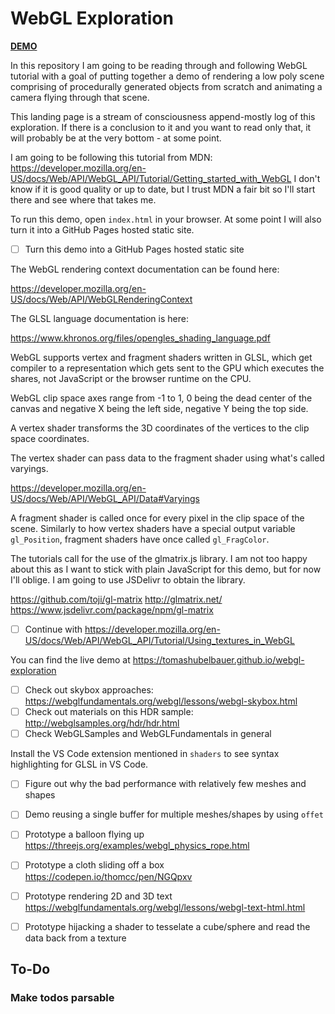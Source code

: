 # WebGL Exploration

[**DEMO**](https://tomashubelbauer.github.io/webgl-exploration)

In this repository I am going to be reading through and following WebGL tutorial with a goal of putting together a demo
of rendering a low poly scene comprising of procedurally generated objects from scratch and animating a camera flying
through that scene.

This landing page is a stream of consciousness append-mostly log of this exploration. If there is a conclusion to it and
you want to read only that, it will probably be at the very bottom - at some point.

I am going to be following this tutorial from MDN: https://developer.mozilla.org/en-US/docs/Web/API/WebGL_API/Tutorial/Getting_started_with_WebGL
I don't know if it is good quality or up to date, but I trust MDN a fair bit so I'll start there and see where that takes
me.

To run this demo, open `index.html` in your browser. At some point I will also turn it into a GitHub Pages hosted static
site.

- [ ] Turn this demo into a GitHub Pages hosted static site

The WebGL rendering context documentation can be found here:

https://developer.mozilla.org/en-US/docs/Web/API/WebGLRenderingContext

The GLSL language documentation is here:

https://www.khronos.org/files/opengles_shading_language.pdf

WebGL supports vertex and fragment shaders written in GLSL, which get compiler
to a representation which gets sent to the GPU which executes the shares, not
JavaScript or the browser runtime on the CPU.

WebGL clip space axes range from -1 to 1, 0 being the dead center of the canvas
and negative X being the left side, negative Y being the top side.

A vertex shader transforms the 3D coordinates of the vertices to the clip space
coordinates.

The vertex shader can pass data to the fragment shader using what's called
varyings.

https://developer.mozilla.org/en-US/docs/Web/API/WebGL_API/Data#Varyings

A fragment shader is called once for every pixel in the clip space of the scene.
Similarly to how vertex shaders have a special output variable `gl_Position`,
fragment shaders have once called `gl_FragColor`.

The tutorials call for the use of the glmatrix.js library. I am not too happy
about this as I want to stick with plain JavaScript for this demo, but for now
I'll oblige. I am going to use JSDelivr to obtain the library.

https://github.com/toji/gl-matrix
http://glmatrix.net/
https://www.jsdelivr.com/package/npm/gl-matrix

- [ ] Continue with https://developer.mozilla.org/en-US/docs/Web/API/WebGL_API/Tutorial/Using_textures_in_WebGL

You can find the live demo at https://tomashubelbauer.github.io/webgl-exploration

- [ ] Check out skybox approaches: https://webglfundamentals.org/webgl/lessons/webgl-skybox.html
- [ ] Check out materials on this HDR sample: http://webglsamples.org/hdr/hdr.html
- [ ] Check WebGLSamples and WebGLFundamentals in general

Install the VS Code extension mentioned in `shaders` to see syntax highlighting
for GLSL in VS Code.

- [ ] Figure out why the bad performance with relatively few meshes and shapes
- [ ] Demo reusing a single buffer for multiple meshes/shapes by using `offet`

- [ ] Prototype a balloon flying up https://threejs.org/examples/webgl_physics_rope.html
- [ ] Prototype a cloth sliding off a box https://codepen.io/thomcc/pen/NGQpxv
- [ ] Prototype rendering 2D and 3D text https://webglfundamentals.org/webgl/lessons/webgl-text-html.html
- [ ] Prototype hijacking a shader to tesselate a cube/sphere and read the data back from a texture

## To-Do

### Make todos parsable
